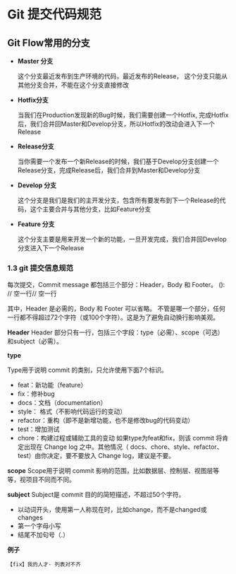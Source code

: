 # Git 提交代码规范

## Git Flow常用的分支

* **Master 分支**

  这个分支最近发布到生产环境的代码，最近发布的Release， 这个分支只能从其他分支合并，不能在这个分支直接修改

* **Hotfix分支**

  当我们在Production发现新的Bug时候，我们需要创建一个Hotfix, 完成Hotfix后，我们合并回Master和Develop分支，所以Hotfix的改动会进入下一个Release

* **Release分支**

  当你需要一个发布一个新Release的时候，我们基于Develop分支创建一个Release分支，完成Release后，我们合并到Master和Develop分支

* **Develop 分支**

  这个分支是我们是我们的主开发分支，包含所有要发布到下一个Release的代码，这个主要合并与其他分支，比如Feature分支

* **Feature 分支**

  这个分支主要是用来开发一个新的功能，一旦开发完成，我们合并回Develop分支进入下一个Release

### 1.3 git 提交信息规范

  每次提交，Commit message 都包括三个部分：Header，Body 和 Footer。
  <type>(<scope>): <subject>// 空一行<body>// 空一行<footer>
  其中，Header 是必需的，Body 和 Footer 可以省略。
  不管是哪一个部分，任何一行都不得超过72个字符（或100个字符）。这是为了避免自动换行影响美观。


**Header**
  Header 部分只有一行，包括三个字段：type（必需）、scope（可选）和subject（必需）。

**type**

  Type用于说明 commit 的类别，只允许使用下面7个标识。

  - feat：新功能（feature）
  - fix：修补bug
  - docs：文档（documentation）
  - style： 格式（不影响代码运行的变动）
  - refactor：重构（即不是新增功能，也不是修改bug的代码变动）
  - test：增加测试
  - chore：构建过程或辅助工具的变动
    如果type为feat和fix，则该 commit 将肯定出现在 Change log 之中。其他情况（ docs、chore、style、refactor、test）由你决定，要不要放入 Change log，建议是不要。



**scope**
  Scope用于说明 commit 影响的范围，比如数据层、控制层、视图层等等，视项目不同而不同。

**subject**
  Subject是 commit 目的的简短描述，不超过50个字符。

  - 以动词开头，使用第一人称现在时，比如change，而不是changed或changes
  - 第一个字母小写
  - 结尾不加句号（.）

**例子**

  `【fix】我的人才- 列表对不齐`


